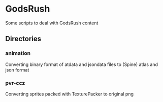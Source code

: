 # GodsRush

Some scripts to deal with GodsRush content

## Directories

### animation

Converting binary format of atdata and jsondata files to (Spine) atlas and json format

### pvr-ccz

Converting sprites packed with TexturePacker to original png